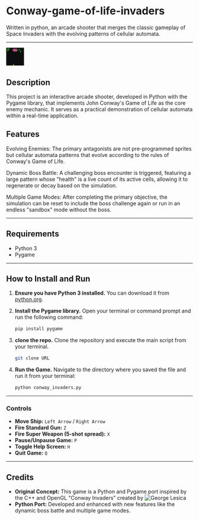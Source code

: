 # Conway-game-of-life-invaders

Written in python, an arcade shooter that merges the classic gameplay of Space Invaders with the evolving patterns of cellular automata. 

---

<img src="./media/image.png" width="48">

## Description

This project is an interactive arcade shooter, developed in Python with the Pygame library, that implements John Conway's Game of Life as the core enemy mechanic. It serves as a practical demonstration of cellular automata within a real-time application.

## Features

Evolving Enemies: The primary antagonists are not pre-programmed sprites but cellular automata patterns that evolve according to the rules of Conway's Game of Life.

Dynamic Boss Battle: A challenging boss encounter is triggered, featuring a large pattern whose "health" is a live count of its active cells, allowing it to regenerate or decay based on the simulation.

Multiple Game Modes: After completing the primary objective, the simulation can be reset to include the boss challenge again or run in an endless "sandbox" mode without the boss.


---

## Requirements

-   Python 3
-   Pygame

---

## How to Install and Run

1.  **Ensure you have Python 3 installed.** You can download it from [python.org](https://www.python.org/).

2.  **Install the Pygame library.** Open your terminal or command prompt and run the following command:
    ```bash
    pip install pygame
    ```

3.  **clone the repo.** Clone the repository and execute the main script from your terminal.

    ```bash
    git clone URL
    ```

4.  **Run the Game.** Navigate to the directory where you saved the file and run it from your terminal:
    ```bash
    python conway_invaders.py
    ```

---

### Controls

-   **Move Ship:** `Left Arrow` / `Right Arrow`
-   **Fire Standard Gun:** `Z`
-   **Fire Super Weapon (5-shot spread):** `X`
-   **Pause/Unpause Game:** `P`
-   **Toggle Help Screen:** `H`
-   **Quit Game:** `Q`

---

## Credits

-   **Original Concept:** This game is a Python and Pygame port inspired by the C++ and OpenGL "Conway Invaders" created by ![George Lesica](https://github.com/glesica/conway-invaders)
-   **Python Port:** Developed and enhanced with new features like the dynamic boss battle and multiple game modes.
